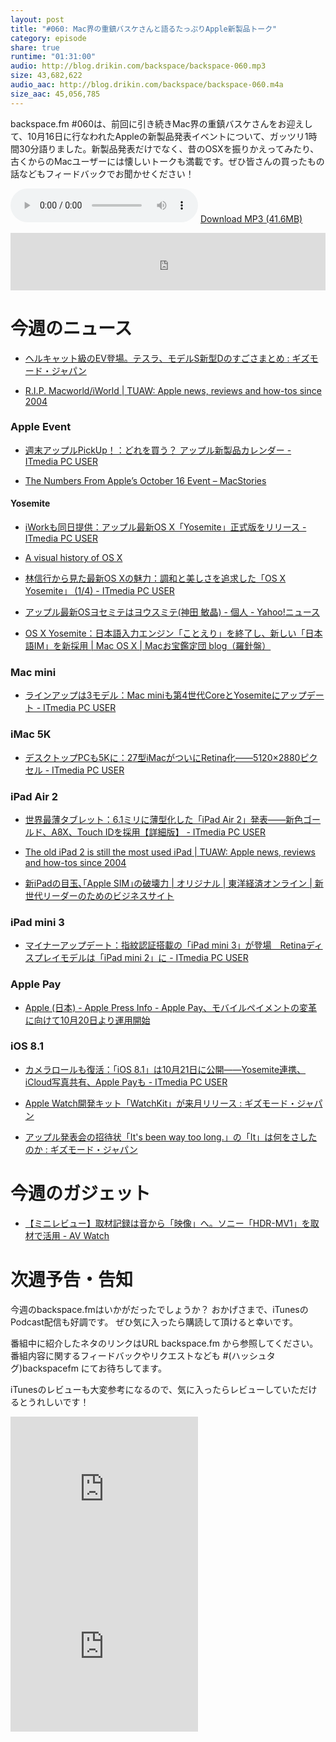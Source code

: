 ```yaml
---
layout: post
title: "#060: Mac界の重鎮バスケさんと語るたっぷりApple新製品トーク"
category: episode
share: true
runtime: "01:31:00"
audio: http://blog.drikin.com/backspace/backspace-060.mp3
size: 43,682,622
audio_aac: http://blog.drikin.com/backspace/backspace-060.m4a
size_aac: 45,056,785
---
```


backspace.fm #060は、前回に引き続きMac界の重鎮バスケさんをお迎えして、10月16日に行なわれたAppleの新製品発表イベントについて、ガッツリ1時間30分語りました。新製品発表だけでなく、昔のOSXを振りかえってみたり、古くからのMacユーザーには懐しいトークも満載です。ぜひ皆さんの買ったもの話などもフィードバックでお聞かせください！

<audio src="http://blog.drikin.com/backspace/backspace-060.mp3" controls preload></audio>
[Download MP3 (41.6MB)](http://blog.drikin.com/backspace/backspace-060.mp3)

<iframe src="http://backspace.fm/subscribes.html" width="100%" height="92" scrolling="no" frameborder="0"></iframe>


# 今週のニュース

- [ヘルキャット級のEV登場。テスラ、モデルS新型Dのすごさまとめ : ギズモード・ジャパン](http://www.gizmodo.jp/2014/10/teslasd.html)

- [R.I.P. Macworld/iWorld | TUAW: Apple news, reviews and how-tos since 2004](http://www.tuaw.com/2014/10/14/r-i-p-macworld-iworld/)

### Apple Event

- [週末アップルPickUp！：どれを買う？ アップル新製品カレンダー - ITmedia PC USER](http://www.itmedia.co.jp/pcuser/articles/1410/17/news178.html)

- [The Numbers From Apple’s October 16 Event – MacStories](http://www.macstories.net/?p=36184)

#### Yosemite

- [iWorkも同日提供：アップル最新OS X「Yosemite」正式版をリリース - ITmedia PC USER](http://www.itmedia.co.jp/pcuser/articles/1410/17/news040.html)

- [A visual history of OS X](http://www.engadget.com/2014/10/16/a-visual-history-of-os-x/)

- [林信行から見た最新OS Xの魅力：調和と美しさを追求した「OS X Yosemite」 (1/4) - ITmedia PC USER](http://www.itmedia.co.jp/pcuser/articles/1410/17/news046.html)

- [アップル最新OSヨセミテはヨウスミテ(神田 敏晶) - 個人 - Yahoo!ニュース](http://bylines.news.yahoo.co.jp/kandatoshiaki/20141017-00040060/)

- [OS X Yosemite：日本語入力エンジン「ことえり」を終了し、新しい「日本語IM」を新採用 | Mac OS X | Macお宝鑑定団 blog（羅針盤）](http://www.macotakara.jp/blog/mac_os_x/entry-24770.html)

### Mac mini

- [ラインアップは3モデル：Mac miniも第4世代CoreとYosemiteにアップデート - ITmedia PC USER](http://www.itmedia.co.jp/pcuser/articles/1410/17/news049.html)

### iMac 5K

- [デスクトップPCも5Kに：27型iMacがついにRetina化――5120×2880ピクセル - ITmedia PC USER](http://www.itmedia.co.jp/pcuser/articles/1410/17/news043.html)

### iPad Air 2

- [世界最薄タブレット：6.1ミリに薄型化した「iPad Air 2」発表――新色ゴールド、A8X、Touch IDを採用【詳細版】 - ITmedia PC USER](http://www.itmedia.co.jp/pcuser/articles/1410/17/news036.html)

- [The old iPad 2 is still the most used iPad | TUAW: Apple news, reviews and how-tos since 2004](http://www.tuaw.com/2014/10/16/the-old-ipad-2-is-still-the-most-used-ipad/)

- [新iPadの目玉､｢Apple SIM｣の破壊力 | オリジナル | 東洋経済オンライン | 新世代リーダーのためのビジネスサイト](http://toyokeizai.net/articles/-/50893)

### iPad mini 3

- [マイナーアップデート：指紋認証搭載の「iPad mini 3」が登場　Retinaディスプレイモデルは「iPad mini 2」に - ITmedia PC USER](http://www.itmedia.co.jp/pcuser/articles/1410/17/news041.html)

### Apple Pay

- [Apple (日本) - Apple Press Info - Apple Pay、モバイルペイメントの変革に向けて10月20日より運用開始](http://www.apple.com/jp/pr/library/2014/10/16Apple-Pay-Set-to-Transform-Mobile-Payments-Starting-October-20.html)

### iOS 8.1

- [カメラロールも復活：「iOS 8.1」は10月21日に公開――Yosemite連携、iCloud写真共有、Apple Payも - ITmedia PC USER](http://www.itmedia.co.jp/pcuser/articles/1410/17/news053.html)

- [Apple Watch開発キット「WatchKit」が来月リリース : ギズモード・ジャパン](http://www.gizmodo.jp/2014/10/apple_watchwatchkit_1.html)

- [アップル発表会の招待状「It's been way too long.」の「It」は何をさしたのか : ギズモード・ジャパン](http://www.gizmodo.jp/2014/10/its_been_way_too_longit.html)

# 今週のガジェット

- [【ミニレビュー】取材記録は音から「映像」へ。ソニー「HDR-MV1」を取材で活用 - AV Watch](http://av.watch.impress.co.jp/docs/review/minireview/20140808_660282.html)

# 次週予告・告知

今週のbackspace.fmはいかがだったでしょうか？
おかげさまで、iTunesのPodcast配信も好調です。
ぜひ気に入ったら購読して頂けると幸いです。

番組中に紹介したネタのリンクはURL backspace.fm から参照してください。
番組内容に関するフィードバックやリクエストなども #(ハッシュタグ)backspacefm にてお待ちしてます。

iTunesのレビューも大変参考になるので、気に入ったらレビューしていただけるとうれしいです！

<iframe src="http://rcm-fe.amazon-adsystem.com/e/cm?t=driftking-22&o=9&p=12&l=bn1&mode=videogames-jp&browse=637394&fc1=000000&lt1=_blank&lc1=3366FF&bg1=FFFFFF&f=ifr" marginwidth="0" marginheight="0" width="300" height="252" border="0" frameborder="0" style="border:none;" scrolling="no"></iframe>
<iframe src="http://rcm-fe.amazon-adsystem.com/e/cm?t=driftking-22&o=9&p=12&l=bn1&mode=computers-jp&browse=2127209060&fc1=000000&lt1=_blank&lc1=3366FF&bg1=FFFFFF&f=ifr" marginwidth="0" marginheight="0" width="300" height="252" border="0" frameborder="0" style="border:none;" scrolling="no"></iframe>


